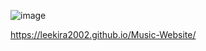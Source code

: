 ![image](https://github.com/LeeKira2002/Music-Website/assets/119931904/39f69962-8576-405f-b15c-9dcfc440997e)


https://leekira2002.github.io/Music-Website/
